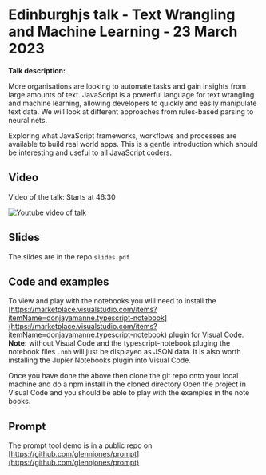 # Edinburghjs talk - Text Wrangling and Machine Learning - 23 March 2023

__Talk description:__

More organisations are looking to automate tasks and gain insights from large amounts of text. JavaScript is a powerful language for text wrangling and machine learning, allowing developers to quickly and easily manipulate text data. We will look at different approaches from rules-based parsing to neural nets.

Exploring what JavaScript frameworks, workflows and processes are available to build real world apps. This is a gentle introduction which should be interesting and useful to all JavaScript coders.

## Video
Video of the talk:  Starts at 46:30

[![Youtube video of talk](https://img.youtube.com/vi/T9bQ0wLe63U/0.jpg)](https://www.youtube.com/live/T9bQ0wLe63U?feature=share&t=2687 "Text Wrangling and Machine Learning")

## Slides
The sildes are in the repo `slides.pdf`

## Code and examples

To view and play with the notebooks you will need to install the [https://marketplace.visualstudio.com/items?itemName=donjayamanne.typescript-notebook](https://marketplace.visualstudio.com/items?itemName=donjayamanne.typescript-notebook) plugin for Visual Code.  __Note:__ without Visual Code and the typescript-notebook pluging the notebook files `.nnb` will just be displayed as JSON data. It is also worth installing the Jupier Notebooks plugin into Visual Code.

Once you have done the above then clone the git repo onto your local machine and do a npm install in the cloned directory Open the project in Visual Code and you should be able to play with the examples in the note books.

## Prompt

The prompt tool demo is in a public repo on [https://github.com/glennjones/prompt](https://github.com/glennjones/prompt)